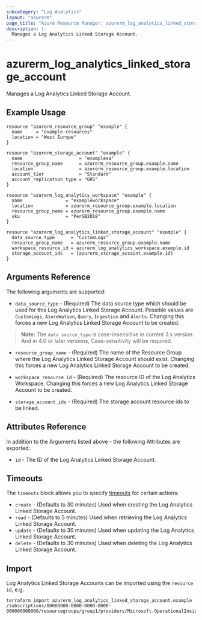```yaml
---
subcategory: "Log Analytics"
layout: "azurerm"
page_title: "Azure Resource Manager: azurerm_log_analytics_linked_storage_account"
description: |-
  Manages a Log Analytics Linked Storage Account.
---
```


# azurerm_log_analytics_linked_storage_account

Manages a Log Analytics Linked Storage Account.

## Example Usage

```hcl
resource "azurerm_resource_group" "example" {
  name     = "example-resources"
  location = "West Europe"
}

resource "azurerm_storage_account" "example" {
  name                     = "examplesa"
  resource_group_name      = azurerm_resource_group.example.name
  location                 = azurerm_resource_group.example.location
  account_tier             = "Standard"
  account_replication_type = "GRS"
}

resource "azurerm_log_analytics_workspace" "example" {
  name                = "exampleworkspace"
  location            = azurerm_resource_group.example.location
  resource_group_name = azurerm_resource_group.example.name
  sku                 = "PerGB2018"
}

resource "azurerm_log_analytics_linked_storage_account" "example" {
  data_source_type      = "CustomLogs"
  resource_group_name   = azurerm_resource_group.example.name
  workspace_resource_id = azurerm_log_analytics_workspace.example.id
  storage_account_ids   = [azurerm_storage_account.example.id]
}
```

## Arguments Reference

The following arguments are supported:

* `data_source_type` - (Required) The data source type which should be used for this Log Analytics Linked Storage Account. Possible values are `CustomLogs`, `AzureWatson`, `Query`, `Ingestion` and `Alerts`. Changing this forces a new Log Analytics Linked Storage Account to be created.

> **Note:** The `data_source_type` is case-insensitive in current 3.x version. And in 4.0 or later versions, Case-sensitivity will be required.

* `resource_group_name` - (Required) The name of the Resource Group where the Log Analytics Linked Storage Account should exist. Changing this forces a new Log Analytics Linked Storage Account to be created.

* `workspace_resource_id` - (Required) The resource ID of the Log Analytics Workspace. Changing this forces a new Log Analytics Linked Storage Account to be created.

* `storage_account_ids` - (Required) The storage account resource ids to be linked.

## Attributes Reference

In addition to the Arguments listed above - the following Attributes are exported:

* `id` - The ID of the Log Analytics Linked Storage Account.

## Timeouts

The `timeouts` block allows you to specify [timeouts](https://www.terraform.io/language/resources/syntax#operation-timeouts) for certain actions:

* `create` - (Defaults to 30 minutes) Used when creating the Log Analytics Linked Storage Account.
* `read` - (Defaults to 5 minutes) Used when retrieving the Log Analytics Linked Storage Account.
* `update` - (Defaults to 30 minutes) Used when updating the Log Analytics Linked Storage Account.
* `delete` - (Defaults to 30 minutes) Used when deleting the Log Analytics Linked Storage Account.

## Import

Log Analytics Linked Storage Accounts can be imported using the `resource id`, e.g.

```shell
terraform import azurerm_log_analytics_linked_storage_account.example /subscriptions/00000000-0000-0000-0000-000000000000/resourcegroups/group1/providers/Microsoft.OperationalInsights/workspaces/workspace1/linkedStorageAccounts/{dataSourceType}
```
